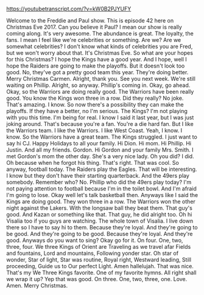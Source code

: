 https://youtubetranscript.com/?v=kW0B2PJYUFY

 Welcome to the Freddie and Paul show. This is episode 42 here on Christmas Eve 2017. Can you believe it Paul? I mean our show is really coming along. It's very awesome. The abundance is great. The loyalty, the fans. I mean I feel like we're celebrities or something. Are we? Are we somewhat celebrities? I don't know what kinds of celebrities you are Fred, but we won't worry about that. It's Christmas Eve. So what are your hopes for this Christmas? I hope the Kings have a good year. And I hope, well I hope the Raiders are going to make the playoffs. But it doesn't look too good. No, they've got a pretty good team this year. They're doing better. Merry Christmas Carmen. Alright, thank you. See you next week. We're still waiting on Phillip. Alright, so anyway. Phillip's coming in. Okay, go ahead. Okay, so the Warriors are doing really good. The Warriors have been really good. You know the Kings won three in a row. Did they really? No joke. That's amazing. I know. So now there's a possibility they can make the playoffs. If they have a better, no I'm serious. The Kings? I'm not playing with you this time. I'm being for real. I know I said it last year, but I was just joking around. That's because you're a fan. You're a die hard fan. But I like the Warriors team. I like the Warriors. I like West Coast. Yeah, I know. I know. So the Warriors have a great team. The Kings struggled. I just want to say hi CJ. Happy Holidays to all your family. Hi Dion. Hi mom. Hi Phillip. Hi Justin. And all my friends. Gordon. Hi Gordon and your family Mrs. Smith. I met Gordon's mom the other day. She's a very nice lady. Oh you did? I did. Oh because when he forgot his thing. That's right. That was cool. So anyway, football today. The Raiders play the Eagles. That will be interesting. I know but they don't have their starting quarterback. And the 49ers play somebody. Remember who? No. Phillip who did the 49ers play today? I'm not paying attention to football because I'm in the toilet bowl. And I'm afraid I'm going to lose. Okay well let's talk basketball then. Anyways like I said the Kings are doing good. They won three in a row. The Warriors won the other night against the Lakers. With the longsaw ball they beat them. That guy's good. And Kazan or something like that. That guy, he did alright too. Oh hi Visalia too if you guys are watching. The whole town of Visalia. I live down there so I have to say hi to them. Because they're loyal. And they're going to be good. And they're going to be good. Because they're loyal. And they're good. Anyways do you want to sing? Okay go for it. On four. One, two, three, four. We three Kings of Orient are Traveling as we travel afar Fields and fountains, Lord and mountains, Following yonder star. Oh star of wonder, Star of light, Star was routine, Royal right, Westward leading, Still proceeding, Guide us to Our perfect Light. Amen hallelujah. That was nice. That's my We Three Kings favorite. One of my favorite hymns. All right shall we wrap it up? Yep that was good. On three. One, two, three, one. Love. Amen. Merry Christmas.
